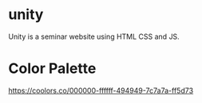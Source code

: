 # unity

Unity is a seminar website using HTML CSS and JS.

# Color Palette

https://coolors.co/000000-ffffff-494949-7c7a7a-ff5d73

